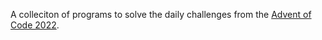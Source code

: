 A colleciton of programs to solve the daily challenges from the [Advent of Code 2022](https://adventofcode.com/2022).